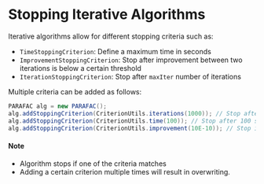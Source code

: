 # Stopping Iterative Algorithms
Iterative algorithms allow for different stopping criteria such as:

- `TimeStoppingCriterion`: Define a maximum time in seconds
- `ImprovementStoppingCriterion`: Stop after improvement between two iterations is below a certain threshold
- `IterationStoppingCriterion`: Stop after `maxIter` number of iterations

Multiple criteria can be added as follows:
```java
PARAFAC alg = new PARAFAC();
alg.addStoppingCriterion(CriterionUtils.iterations(1000)); // Stop after 1000 iterations
alg.addStoppingCriterion(CriterionUtils.time(100)); // Stop after 100 seconds
alg.addStoppingCriterion(CriterionUtils.improvement(10E-10)); // Stop if relative improvement is less than 10E-10
```
#### Note

- Algorithm stops if one of the criteria matches 
- Adding a certain criterion multiple times will result in overwriting.
